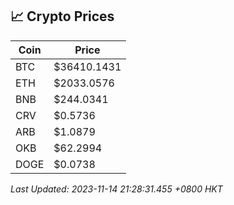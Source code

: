 ## 📈 Crypto Prices

| Coin | Price |
| ---- | ----- |
| BTC | $36410.1431 |
| ETH | $2033.0576 |
| BNB | $244.0341 |
| CRV | $0.5736 |
| ARB | $1.0879 |
| OKB | $62.2994 |
| DOGE | $0.0738 |

_Last Updated: 2023-11-14 21:28:31.455 +0800 HKT_